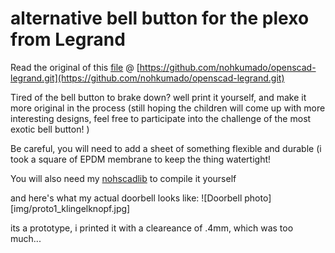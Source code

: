 # alternative bell button for the plexo from Legrand

Read the original of this  [file](https://github.com/nohkumado/openscad-legrand.git) @ 
[https://github.com/nohkumado/openscad-legrand.git](https://github.com/nohkumado/openscad-legrand.git)

Tired of the bell button to brake down? 
well print it yourself, and make it more original in the process 
(still hoping the children will come up with more interesting designs, 
feel free to participate into the challenge of the most exotic bell button! )


Be careful, you will need to add a sheet of something flexible and durable (i took a square of 
EPDM membrane to keep the thing watertight!

You will also need my [nohscadlib](https://github.com/nohkumado/nohscadlib.git) to compile it yourself


and here's what my actual doorbell looks like:
![Doorbell photo][img/proto1\_klingelknopf.jpg]

its a prototype, i printed it with a cleareance of .4mm, which was too much... 

